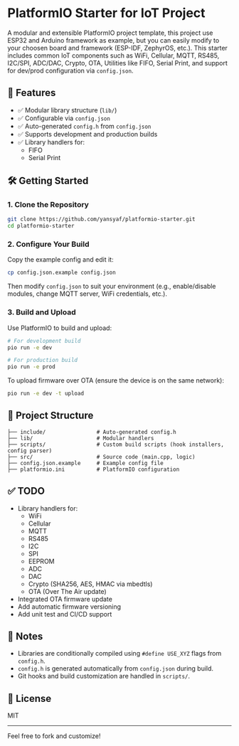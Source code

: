 # PlatformIO Starter for IoT Project

A modular and extensible PlatformIO project template, this project use ESP32 and Arduino framework as example, but you can easily modify to your choosen board and framework (ESP-IDF, ZephyrOS, etc.). This starter includes common IoT components such as WiFi, Cellular, MQTT, RS485, I2C/SPI, ADC/DAC, Crypto, OTA, Utilities like FIFO, Serial Print, and support for dev/prod configuration via `config.json`.

## 🚀 Features

- ✅ Modular library structure (`lib/`)
- ✅ Configurable via `config.json`
- ✅ Auto-generated `config.h` from `config.json`
- ✅ Supports development and production builds
- ✅ Library handlers for:
  - FIFO
  - Serial Print

## 🛠️ Getting Started

### 1. Clone the Repository

```bash
git clone https://github.com/yansyaf/platformio-starter.git
cd platformio-starter
```

### 2. Configure Your Build

Copy the example config and edit it:

```bash
cp config.json.example config.json
```

Then modify `config.json` to suit your environment (e.g., enable/disable modules, change MQTT server, WiFi credentials, etc.).

### 3. Build and Upload

Use PlatformIO to build and upload:

```bash
# For development build
pio run -e dev

# For production build
pio run -e prod
```

To upload firmware over OTA (ensure the device is on the same network):

```bash
pio run -e dev -t upload
```

## 📂 Project Structure

```
├── include/                # Auto-generated config.h
├── lib/                    # Modular handlers
├── scripts/                # Custom build scripts (hook installers, config parser)
├── src/                    # Source code (main.cpp, logic)
├── config.json.example     # Example config file
├── platformio.ini          # PlatformIO configuration
```

## ✅ TODO

- Library handlers for:
  - WiFi
  - Cellular
  - MQTT
  - RS485
  - I2C
  - SPI
  - EEPROM
  - ADC
  - DAC
  - Crypto (SHA256, AES, HMAC via mbedtls)
  - OTA (Over The Air update)
- Integrated OTA firmware update
- Add automatic firmware versioning
- Add unit test and CI/CD support

## 📌 Notes

- Libraries are conditionally compiled using `#define USE_XYZ` flags from `config.h`.
- `config.h` is generated automatically from `config.json` during build.
- Git hooks and build customization are handled in `scripts/`.

## 📄 License

MIT

---

Feel free to fork and customize!
